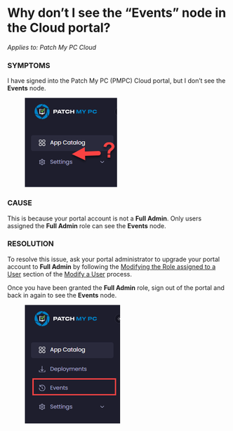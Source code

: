 # Why don’t I see the “Events” node in the Cloud portal?

_Applies to: Patch My PC Cloud_

### SYMPTOMS

I have signed into the Patch My PC (PMPC) Cloud portal, but I don’t see the **Events** node.

<figure><img src="../../../_images/gitbook/image%20%281551%29.png" alt="No &#x22;Events&#x22; node"><figcaption></figcaption></figure>

### CAUSE

This is because your portal account is not a **Full Admin**. Only users assigned the **Full Admin** role can see the **Events** node.

### RESOLUTION

To resolve this issue, ask your portal administrator to upgrade your portal account to **Full Admin** by following the [Modifying the Role assigned to a User](../../cloud-administration/manage-cloud-users/modify-a-cloud-user.md#modifying-the-role-assigned-to-a-user) section of the [Modify a User](../../cloud-administration/manage-cloud-users/modify-a-cloud-user.md) process.

Once you have been granted the **Full Admin** role, sign out of the portal and back in again to see the **Events** node.

<figure><img src="../../../_images/gitbook/image%20%281550%29.png" alt="&#x22;Events&#x22; menu now visible"><figcaption></figcaption></figure>
